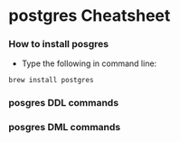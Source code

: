 postgres Cheatsheet
===================

### How to install posgres

* Type the following in command line:

`brew install postgres`

### posgres DDL commands

### posgres DML commands